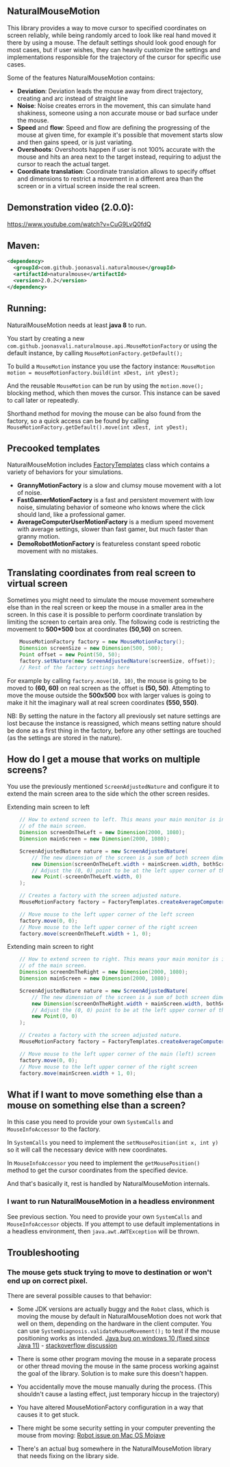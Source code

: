 ## NaturalMouseMotion ##

This library provides a way to move cursor to specified coordinates on screen reliably,
while being randomly arced to look like real hand moved it there by using a mouse.
The default settings should look good enough for most cases, but if user wishes, 
they can heavily customize the settings and implementations responsible for the trajectory 
of the cursor for specific use cases.

Some of the features NaturalMouseMotion contains:

  * **Deviation**: Deviation leads the mouse away from direct trajectory, creating and arc instead of straight line
  * **Noise**: Noise creates errors in the movement, this can simulate hand shakiness, someone using a non accurate mouse or bad surface under the mouse.
  * **Speed** and **flow**: Speed and flow are defining the progressing of the mouse at given time, for example it's possible that movement starts slow and then gains speed, or is just variating.
  * **Overshoots**: Overshoots happen if user is not 100% accurate with the mouse and hits an area next to the target instead, requiring to adjust the cursor to reach the actual target.
  * **Coordinate translation**: Coordinate translation allows to specify offset and dimensions to restrict a movement in a different area than the screen or in a virtual screen inside the real screen.

## Demonstration video (2.0.0): ## 
https://www.youtube.com/watch?v=CuG9LvQ0fdQ

## Maven: ##

```xml
<dependency>
  <groupId>com.github.joonasvali.naturalmouse</groupId>
  <artifactId>naturalmouse</artifactId>
  <version>2.0.2</version>
</dependency>
```

## Running: ##

NaturalMouseMotion needs at least **java 8** to run.

You start by creating a new `com.github.joonasvali.naturalmouse.api.MouseMotionFactory`
or using the default instance, by calling `MouseMotionFactory.getDefault();`

To build a `MouseMotion` instance you use the factory instance:
`MouseMotion motion = mouseMotionFactory.build(int xDest, int yDest);`

And the reusable `MouseMotion` can be run by using the
`motion.move();` blocking method, which then moves the cursor.
This instance can be saved to call later or repeatedly.

Shorthand method for moving the mouse can be also found from the factory,
so a quick access can be found by calling `MouseMotionFactory.getDefault().move(int xDest, int yDest);`

## Precooked templates ##

NaturalMouseMotion includes [FactoryTemplates](https://github.com/JoonasVali/NaturalMouseMotion/blob/master/src/main/java/com/github/joonasvali/naturalmouse/util/FactoryTemplates.java) class which contains a variety of behaviors for your simulations.

  * **GrannyMotionFactory** is a slow and clumsy mouse movement with a lot of noise.
  * **FastGamerMotionFactory** is a fast and persistent movement with low noise, simulating behavior of someone who knows where the click should land, like a professional gamer.
  * **AverageComputerUserMotionFactory** is a medium speed movement with average settings, slower than fast gamer, but much faster than granny motion.
  * **DemoRobotMotionFactory** is featureless constant speed robotic movement with no mistakes.
  
## Translating coordinates from real screen to virtual screen ##

Sometimes you might need to simulate the mouse movement somewhere else than in the real screen or keep the mouse in a smaller area in the screen. 
In this case it is possible to perform coordinate translation by limiting the screen to certain area only. The following code is restricting the 
movement to **500*500** box at coordinates **(50,50)** on screen.
```java
    MouseMotionFactory factory = new MouseMotionFactory();
    Dimension screenSize = new Dimension(500, 500);
    Point offset = new Point(50, 50);
    factory.setNature(new ScreenAdjustedNature(screenSize, offset));
    // Rest of the factory settings here
```

For example by calling `factory.move(10, 10)`, the mouse is going to be moved to **(60, 60)** on real screen as the offset is **(50, 50)**.
Attempting to move the mouse outside the **500x500** box with larger values is going to make it hit the imaginary wall at real screen coordinates **(550, 550)**.

NB: By setting the nature in the factory all previously set nature settings are lost because the instance is reassigned, which means setting nature should be done 
as a first thing in the factory, before any other settings are touched (as the settings are stored in the nature).

## How do I get a mouse that works on multiple screens?

You use the previously mentioned `ScreenAdjustedNature` and configure it to extend the main screen area to the side which the other screen resides.

Extending main screen to left
```java
    // How to extend screen to left. This means your main monitor is in the right and additional screen is left
    // of the main screen.
    Dimension screenOnTheLeft = new Dimension(2000, 1080);
    Dimension mainScreen = new Dimension(2000, 1080);

    ScreenAdjustedNature nature = new ScreenAdjustedNature(
        // The new dimension of the screen is a sum of both screen dimensions:
        new Dimension(screenOnTheLeft.width + mainScreen.width, bothScreenHeight),
        // Adjust the (0, 0) point to be at the left upper corner of the left screen:
        new Point(-screenOnTheLeft.width, 0)
    );

    // Creates a factory with the screen adjusted nature.
    MouseMotionFactory factory = FactoryTemplates.createAverageComputerUserMotionFactory(nature);

    // Move mouse to the left upper corner of the left screen
    factory.move(0, 0);
    // Move mouse to the left upper corner of the right screen
    factory.move(screenOnTheLeft.width + 1, 0);
```

Extending main screen to right
```java
    // How to extend screen to right. This means your main monitor is in the left and additional screen is right
    // of the main screen.
    Dimension screenOnTheRight = new Dimension(2000, 1080);
    Dimension mainScreen = new Dimension(2000, 1080);

    ScreenAdjustedNature nature = new ScreenAdjustedNature(
        // The new dimension of the screen is a sum of both screen dimensions:
        new Dimension(screenOnTheRight.width + mainScreen.width, bothScreenHeight),
        // Adjust the (0, 0) point to be at the left upper corner of the main screen:
        new Point(0, 0)
    );

    // Creates a factory with the screen adjusted nature.
    MouseMotionFactory factory = FactoryTemplates.createAverageComputerUserMotionFactory(nature);

    // Move mouse to the left upper corner of the main (left) screen
    factory.move(0, 0);
    // Move mouse to the left upper corner of the right screen
    factory.move(mainScreen.width + 1, 0);
```

## What if I want to move something else than a mouse on something else than a screen?

In this case you need to provide your own `SystemCalls` and `MouseInfoAccessor` to the factory. 

In `SystemCalls` you need to implement the `setMousePosition(int x, int y)` so it will call the necessary device with new coordinates.

In `MouseInfoAccessor` you need to implement the `getMousePosition()` method to get the cursor coordinates from the specified device.

And that's basically it, rest is handled by NaturalMouseMotion internals.

### I want to run NaturalMouseMotion in a headless environment

See previous section. You need to provide your own `SystemCalls` and `MouseInfoAccessor` objects.
If you attempt to use default implementations in a headless environment, then `java.awt.AWTException` will be thrown.

## Troubleshooting

### The mouse gets stuck trying to move to destination or won't end up on correct pixel.

There are several possible causes to that behavior:

* Some JDK versions are actually buggy and the `Robot` class, which is moving the mouse by default in NaturalMouseMotion does not work that well on them, depending on the hardware in the client computer. You can use `SystemDiagnosis.validateMouseMovement();` to test if the mouse positioning works as intended.
[Java bug on windows 10 (fixed since Java 11)](https://bugs.openjdk.java.net/browse/JDK-8196030) - [stackoverflow discussion](https://stackoverflow.com/questions/48837741/java-robot-mousemovex-y-not-producing-correct-results/48847100)

* There is some other program moving the mouse in a separate process or other thread moving the mouse in the same process working against the goal of the library. Solution is to make sure this doesn't happen.
* You accidentally move the mouse manually during the process. (This shouldn't cause a lasting effect, just temporary hiccup in the trajectory)
* You have altered MouseMotionFactory configuration in a way that causes it to get stuck.
* There might be some security setting in your computer preventing the mouse from moving:
   [Robot issue on Mac OS Mojave](https://bugs.openjdk.java.net/browse/JDK-8218487)
* There's an actual bug somewhere in the NaturalMouseMotion library that needs fixing on the library side.

